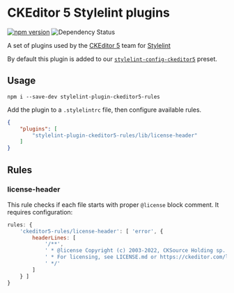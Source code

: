 CKEditor 5 Stylelint plugins
============================

[![npm version](https://badge.fury.io/js/stylelint-plugin-ckeditor5-rules.svg)](https://www.npmjs.com/package/stylelint-plugin-ckeditor5-rules)
![Dependency Status](https://img.shields.io/librariesio/release/npm/stylelint-plugin-ckeditor5-rules)

A set of plugins used by the [CKEditor 5](https://ckeditor.com) team for [Stylelint](https://stylelint.io/)

By default this plugin is added to our [`stylelint-config-ckeditor5`](https://www.npmjs.com/package/stylelint-config-ckeditor5) preset.

## Usage

```
npm i --save-dev stylelint-plugin-ckeditor5-rules
```

Add the plugin to a `.stylelintrc` file, then configure available rules.

```json
{
	"plugins": [
		"stylelint-plugin-ckeditor5-rules/lib/license-header"
	]
}
```

## Rules

### license-header

This rule checks if each file starts with proper `@license` block comment. It requires configuration:

```js
rules: {
	'ckeditor5-rules/license-header': [ 'error', {
		headerLines: [
			'/**',
			' * @license Copyright (c) 2003-2022, CKSource Holding sp. z o.o. All rights reserved.',
			' * For licensing, see LICENSE.md or https://ckeditor.com/legal/ckeditor-oss-license',
			' */'
		]
	} ]
}
```
